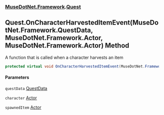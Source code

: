 ### [MuseDotNet.Framework](./MuseDotNet-Framework.md 'MuseDotNet.Framework').[Quest](./Quest.md 'MuseDotNet.Framework.Quest')
## Quest.OnCharacterHarvestedItemEvent(MuseDotNet.Framework.QuestData, MuseDotNet.Framework.Actor, MuseDotNet.Framework.Actor) Method
A function that is called when a character harvests an item  
```csharp
protected virtual void OnCharacterHarvestedItemEvent(MuseDotNet.Framework.QuestData questData, MuseDotNet.Framework.Actor character, MuseDotNet.Framework.Actor spawnedItem);
```
#### Parameters
<a name='MuseDotNet-Framework-Quest-OnCharacterHarvestedItemEvent(MuseDotNet-Framework-QuestData_MuseDotNet-Framework-Actor_MuseDotNet-Framework-Actor)-questData'></a>
`questData` [QuestData](./QuestData.md 'MuseDotNet.Framework.QuestData')  
  
<a name='MuseDotNet-Framework-Quest-OnCharacterHarvestedItemEvent(MuseDotNet-Framework-QuestData_MuseDotNet-Framework-Actor_MuseDotNet-Framework-Actor)-character'></a>
`character` [Actor](./Actor.md 'MuseDotNet.Framework.Actor')  
  
<a name='MuseDotNet-Framework-Quest-OnCharacterHarvestedItemEvent(MuseDotNet-Framework-QuestData_MuseDotNet-Framework-Actor_MuseDotNet-Framework-Actor)-spawnedItem'></a>
`spawnedItem` [Actor](./Actor.md 'MuseDotNet.Framework.Actor')  
  
